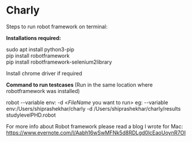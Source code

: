 # Charly

Steps to run robot framework on terminal:	

<b>Installations required:</b>

sudo apt install python3-pip </br>
pip install robotframework </br>
pip install robotframework-selenium2library </br>

Install chrome driver if required 	

<b>Command to run testcases </b> (Run in the same location where robotframework was installed)

robot --variable env:<location where the testcase folder resides>  -d <result folder location> <$FileName$ you want to run>	
eg: --variable env:/Users/shiprashekhar/charly -d /Users/shiprashekhar/charly/results studylevelPHD.robot	

For more info about Robot framework please read a blog I wrote for Mac: https://www.evernote.com/l/Aabh16wSwMFNk5d8RDLgd0lcEaoUoynR7OI
